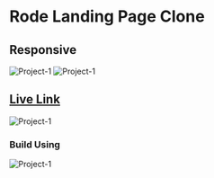 # Rode Landing Page Clone

## Responsive

![Project-1](https://img.shields.io/badge/iNeuron-orange)
![Project-1](https://img.shields.io/badge/-Js--Full--Stack-success)

## [Live Link]([https://www.example.com](https://rode-tail.netlify.app))

![Project-1](./rode%20full.png)

### Build Using

![Project-1](https://img.shields.io/badge/HTML-TailwindCSS-green)
